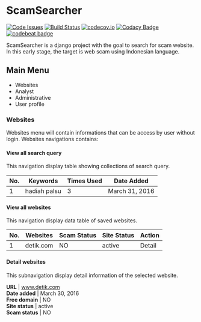 # ScamSearcher
[![Code Issues](https://www.quantifiedcode.com/api/v1/project/c460d17a89de44d8834b30c3fae6da0e/badge.svg)](https://www.quantifiedcode.com/app/project/c460d17a89de44d8834b30c3fae6da0e)  [![Build Status](https://travis-ci.org/essanpupil/ScamSearcher.svg?branch=master)](https://travis-ci.org/essanpupil/ScamSearcher)   [![codecov.io](https://codecov.io/github/essanpupil/ScamSearcher/coverage.svg?branch=master)](https://codecov.io/github/essanpupil/ScamSearcher?branch=master)
  [![Codacy Badge](https://api.codacy.com/project/badge/grade/f77373d4448a40fa991afc696b8674b5)](https://www.codacy.com/app/pupil/ScamSearcher)  [![codebeat badge](https://codebeat.co/badges/d65d9918-97e9-4c92-a57b-acbdc8529a46)](https://codebeat.co/projects/github-com-essanpupil-scamsearcher)    

ScamSearcher is a django project with the goal to search for scam website. In this early stage, the target is web scam using Indonesian language.

## Main Menu
- Websites
- Analyst
- Administrative
- User profile

### Websites
Websites menu will contain informations that can be access by user without login. Websites navigations contains:
#### View all search query
This navigation display table showing collections of search query.  

No. | Keywords | Times Used | Date Added  
--- | -------- | ---------- | ----------  
1   | hadiah palsu | 3 | March 31, 2016


#### View all websites  
This navigation display data table of saved websites.  

No. | Websites | Scam Status | Site Status | Action  
--- | -------- | ----------- | ----------- | ------  
1   | detik.com | NO         | active      | Detail  


#### Detail websites
This subnavigation display detail information of the selected website.  

**URL**             | www.detik.com   
**Date added**      | March 30, 2016  
**Free domain**     | NO              
**Site status**     | active          
**Scam status**     | NO              
